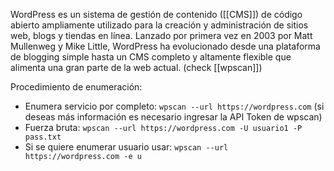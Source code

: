 WordPress es un sistema de gestión de contenido ([[CMS]]) de código abierto ampliamente utilizado para la creación y administración de sitios web, blogs y tiendas en línea. Lanzado por primera vez en 2003 por Matt Mullenweg y Mike Little, WordPress ha evolucionado desde una plataforma de blogging simple hasta un CMS completo y altamente flexible que alimenta una gran parte de la web actual. (check [[wpscan]])

Procedimiento de enumeración:

- Enumera servicio por completo: ```wpscan --url https://wordpress.com``` (si deseas más información es necesario ingresar la API Token de wpscan)
- Fuerza bruta: ```wpscan --url https://wordpress.com -U usuario1 -P pass.txt```
- Si se quiere enumerar usuario usar: ```wpscan --url https://wordpress.com -e u```
